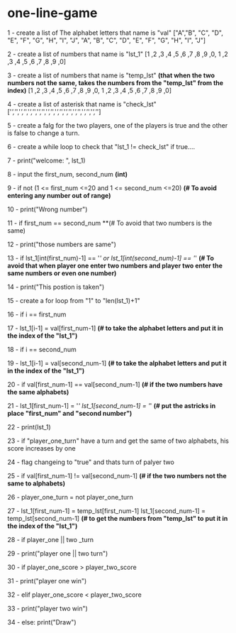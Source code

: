 # one-line-game
1 - create a list of The alphabet letters that name is   "val"   ["A","B", "C", "D", "E", "F", "G", "H", "I", "J", "A", "B", "C", "D", "E", "F", "G", "H", "I", "J"]

2 - create a list of numbers that name is   "lst_1"   [1 ,2 ,3 ,4 ,5 ,6 ,7 ,8 ,9 ,0, 1 ,2 ,3 ,4 ,5 ,6 ,7 ,8 ,9 ,0]

3 - create a list of numbers that name is  "temp_lst" **(that when the two numbers not the same, takes the numbers from the "temp_lst" from the index)** [1 ,2 ,3 ,4 ,5 ,6 ,7 ,8 ,9 ,0, 1 ,2 ,3 ,4 ,5 ,6 ,7 ,8 ,9 ,0]

4 - create a list of asterisk that name is "check_lst" ['*','*','*','*','*','*','*','*','*','*','*','*','*','*','*','*','*','*','*','*']

5 - create a falg for the two players, one of the players is true and the other is false to change a turn.

6 - create a while loop to check that "lst_1 != check_lst" if true....

7 - print("welcome: ", lst_1)

8 - input the first_num, second_num **(int)**

9 - if not (1 <= first_num <=20 and 1 <= second_num <=20) **(# To avoid entering any number out of range)**

10 - print("Wrong number")

11 - if first_num == second_num **(# To avoid that two numbers is the same)

12 - print("those numbers are same")

13 - if lst_1[int(first_num)-1] == '*' or lst_1[int(second_num)-1] == '*' **(# To avoid that when player one enter two numbers and player two enter the same numbers or even one number)**

14 - print("This postion is taken")

15 - create a for loop from "1" to "len(lst_1)+1"

16 - if i == first_num

17 - lst_1[i-1] = val[first_num-1] **(# to take the alphabet letters and put it in the index of the "lst_1")**

18 - if i == second_num

19 - lst_1[i-1] = val[second_num-1] **(# to take the alphabet letters and put it in the index of the "lst_1")**

20 - if val[first_num-1] == val[second_num-1] **(# if the two numbers have the same alphabets)**

21 - lst_1[first_num-1] = '*'
            lst_1[second_num-1] = '*'  **(# put the astricks in place "first_num" and "second number")**

22 - print(lst_1)

23 - if "player_one_turn" have a turn and get the same of two alphabets, his score increases by one

24 - flag changeing to "true" and thats turn of palyer two

25 - if val[first_num-1] != val[second_num-1] **(# if the two numbers not the same to alphabets)**

26 - player_one_turn = not player_one_turn

27 - lst_1[first_num-1] = temp_lst[first_num-1]
            lst_1[second_num-1] = temp_lst[second_num-1] **(# to get the numbers from "temp_lst" to put it in the index of the "lst_1")**

28 - if player_one || two _turn

29 - print("player one || two turn")

30 - if player_one_score > player_two_score

31 - print("player one win")

32 - elif player_one_score < player_two_score

33 - print("player two win")

34 - else:  print("Draw")
